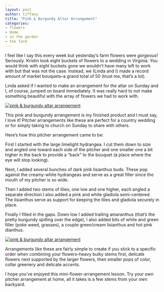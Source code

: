 ```yaml
---
layout: post
author: tiffany
title: "Pink & Burgundy Altar Arrangement"
categories: 
- flowers
- Home
- in the garden
- the farm
---
```


I feel like I say this every week but yesterday’s farm flowers were _gorgeous_! Seriously. Kristin took eight buckets of flowers to a wedding in Virginia. You would think with eight buckets gone we wouldn’t have many left to work with but that was not the case. Instead, we (Linda and I) made a record amount of market bouquets–a grand total of 50 (trust me, that’s a lot).

Linda asked if I wanted to make an arrangement for the altar on Sunday and I, of course, jumped on board immediately. It was really hard to not make something beautiful with the array of flowers we had to work with.

[![pink & burgundy altar arrangement](jekyll_uploads/2012/07/pinkburgundyaltararrangement-2.jpg "pink&burgundyaltararrangement (2)")](http://www.sweetpeonies.com/2012/07/pink-burgundy-altar-arrangement/pinkburgundyaltararrangement-2/)

This pink and burgundy arrangement is my finished product and I must say, I love it! Pitcher arrangements like these are perfect for a country wedding or for simply taking to church on Sunday to share with others.

Here’s how this pitcher arrangement came to be:

First I started with the large limelight hydrangea. I cut them down to size and angled one toward each side of the pitcher and one smaller one a bit higher in the back to provide a “back” to the bouquet (a place where the eye will stop looking).

Next, I added several bunches of dark pink lisianthus buds. These pop against the creamy-white hydrangeas and serve as a great filler since the mouth of my pitcher is so wide.

Then I added two stems of lilies, one low and one higher, each angled a separate direction.I also added a pink and white gladiola semi-centered. The lisianthus serve as support for keeping the lilies and gladiola securely in place.

Finally I filled in the gaps. Down low I added trailing amaranthus (that’s the pretty burgundy spilling over the edge), I also added bits of white and green filler (poke weed, grasses), a couple green/cream lisianthus and hot pink dianthus.

[![pink & burgundy altar arrangement](jekyll_uploads/2012/07/pinkburgundyaltararrangement-1.jpg "pink&burgundyaltararrangement (1)")](http://www.sweetpeonies.com/2012/07/pink-burgundy-altar-arrangement/pinkburgundyaltararrangement-1/)

Arrangements like these are fairly simple to create if you stick to a specific order when combining your flowers–heavy bulky stems first, delicate flowers next supported by the larger flowers, then smaller pops of color, collar greenery and delicate accents.

I hope you’ve enjoyed this mini-flower-arrangement lesson. Try your own pitcher arrangement at home, all it takes is a few stems from your own backyard.